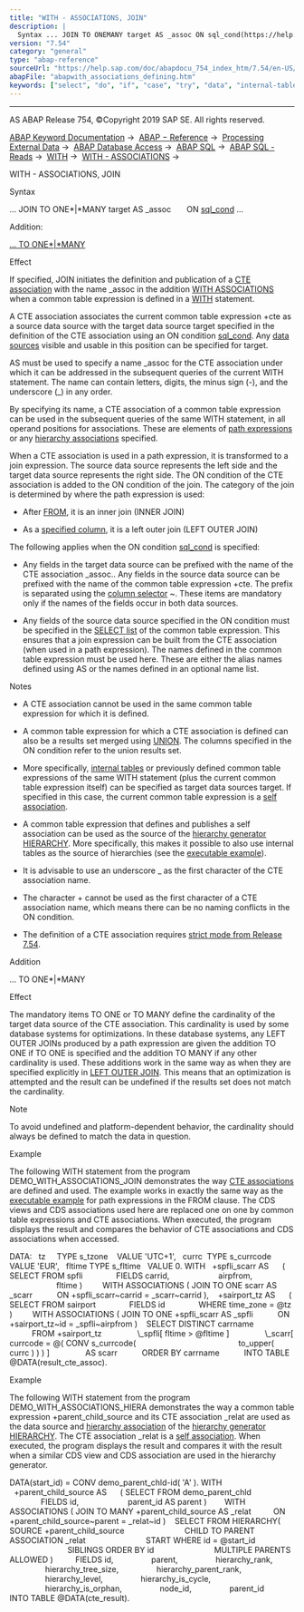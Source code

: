```yaml
---
title: "WITH - ASSOCIATIONS, JOIN"
description: |
  Syntax ... JOIN TO ONEMANY target AS _assoc ON sql_cond(https://help.sap.com/doc/abapdocu_754_index_htm/7.54/en-US/abenosql_expr_logexp.htm) ... Addition: ... TO ONEMANY(#!ABAP_ONE_ADD@1@) Effect If specified, JOIN initiates the definition and publication of a CTE association(https://h
version: "7.54"
category: "general"
type: "abap-reference"
sourceUrl: "https://help.sap.com/doc/abapdocu_754_index_htm/7.54/en-US/abapwith_associations_defining.htm"
abapFile: "abapwith_associations_defining.htm"
keywords: ["select", "do", "if", "case", "try", "data", "internal-table", "abapwith", "associations", "defining"]
---
```


* * *

AS ABAP Release 754, ©Copyright 2019 SAP SE. All rights reserved.

[ABAP Keyword Documentation](https://help.sap.com/doc/abapdocu_754_index_htm/7.54/en-US/abenabap.htm) →  [ABAP − Reference](https://help.sap.com/doc/abapdocu_754_index_htm/7.54/en-US/abenabap_reference.htm) →  [Processing External Data](https://help.sap.com/doc/abapdocu_754_index_htm/7.54/en-US/abenabap_language_external_data.htm) →  [ABAP Database Access](https://help.sap.com/doc/abapdocu_754_index_htm/7.54/en-US/abenabap_sql.htm) →  [ABAP SQL](https://help.sap.com/doc/abapdocu_754_index_htm/7.54/en-US/abenopensql.htm) →  [ABAP SQL - Reads](https://help.sap.com/doc/abapdocu_754_index_htm/7.54/en-US/abenopen_sql_reading.htm) →  [WITH](https://help.sap.com/doc/abapdocu_754_index_htm/7.54/en-US/abapwith.htm) →  [WITH - ASSOCIATIONS](https://help.sap.com/doc/abapdocu_754_index_htm/7.54/en-US/abapwith_associations.htm) → 

WITH - ASSOCIATIONS, JOIN

Syntax

... JOIN TO ONE*|*MANY target AS \_assoc
      ON [sql\_cond](https://help.sap.com/doc/abapdocu_754_index_htm/7.54/en-US/abenosql_expr_logexp.htm) ...

Addition:

[... TO ONE*|*MANY](#!ABAP_ONE_ADD@1@)

Effect

If specified, JOIN initiates the definition and publication of a [CTE association](https://help.sap.com/doc/abapdocu_754_index_htm/7.54/en-US/abencte_association_glosry.htm "Glossary Entry") with the name \_assoc in the addition [WITH ASSOCIATIONS](https://help.sap.com/doc/abapdocu_754_index_htm/7.54/en-US/abapwith_associations.htm) when a common table expression is defined in a [WITH](https://help.sap.com/doc/abapdocu_754_index_htm/7.54/en-US/abapwith.htm) statement.

A CTE association associates the current common table expression +cte as a source data source with the target data source target specified in the definition of the CTE association using an ON condition [sql\_cond](https://help.sap.com/doc/abapdocu_754_index_htm/7.54/en-US/abenosql_expr_logexp.htm). Any [data sources](https://help.sap.com/doc/abapdocu_754_index_htm/7.54/en-US/abapselect_data_source.htm) visible and usable in this position can be specified for target.

AS must be used to specify a name \_assoc for the CTE association under which it can be addressed in the subsequent queries of the current WITH statement. The name can contain letters, digits, the minus sign (\-), and the underscore (\_) in any order.

By specifying its name, a CTE association of a common table expression can be used in the subsequent queries of the same WITH statement, in all operand positions for associations. These are elements of [path expressions](https://help.sap.com/doc/abapdocu_754_index_htm/7.54/en-US/abenopen_sql_path.htm) or any [hierarchy associations](https://help.sap.com/doc/abapdocu_754_index_htm/7.54/en-US/abenhierarchy_association_glosry.htm "Glossary Entry") specified.

When a CTE association is used in a path expression, it is transformed to a join expression. The source data source represents the left side and the target data source represents the right side. The ON condition of the CTE association is added to the ON condition of the join. The category of the join is determined by where the path expression is used:

-   After [FROM](https://help.sap.com/doc/abapdocu_754_index_htm/7.54/en-US/abapfrom_clause.htm), it is an inner join (INNER JOIN)

-   As a [specified column](https://help.sap.com/doc/abapdocu_754_index_htm/7.54/en-US/abenopen_sql_columns.htm), it is a left outer join (LEFT OUTER JOIN)

The following applies when the ON condition [sql\_cond](https://help.sap.com/doc/abapdocu_754_index_htm/7.54/en-US/abenosql_expr_logexp.htm) is specified:

-   Any fields in the target data source can be prefixed with the name of the CTE association \_assoc.. Any fields in the source data source can be prefixed with the name of the common table expression +cte. The prefix is separated using the [column selector](https://help.sap.com/doc/abapdocu_754_index_htm/7.54/en-US/abentable_comp_selector_glosry.htm "Glossary Entry") ~. These items are mandatory only if the names of the fields occur in both data sources.

-   Any fields of the source data source specified in the ON condition must be specified in the [SELECT list](https://help.sap.com/doc/abapdocu_754_index_htm/7.54/en-US/abapselect_list.htm) of the common table expression. This ensures that a join expression can be built from the CTE association (when used in a path expression). The names defined in the common table expression must be used here. These are either the alias names defined using AS or the names defined in an optional name list.

Notes

-   A CTE association cannot be used in the same common table expression for which it is defined.
    
-   A common table expression for which a CTE association is defined can also be a results set merged using [UNION](https://help.sap.com/doc/abapdocu_754_index_htm/7.54/en-US/abapunion.htm). The columns specified in the ON condition refer to the union results set.
    
-   More specifically, [internal tables](https://help.sap.com/doc/abapdocu_754_index_htm/7.54/en-US/abapselect_itab.htm) or previously defined common table expressions of the same WITH statement (plus the current common table expression itself) can be specified as target data sources target. If specified in this case, the current common table expression is a [self association](https://help.sap.com/doc/abapdocu_754_index_htm/7.54/en-US/abenself_association_glosry.htm "Glossary Entry").
    
-   A common table expression that defines and publishes a self association can be used as the source of the [hierarchy generator](https://help.sap.com/doc/abapdocu_754_index_htm/7.54/en-US/abenhierarchy_generator_glosry.htm "Glossary Entry") [HIERARCHY](https://help.sap.com/doc/abapdocu_754_index_htm/7.54/en-US/abenselect_hierarchy_generator.htm). More specifically, this makes it possible to also use internal tables as the source of hierarchies (see the [executable example](https://help.sap.com/doc/abapdocu_754_index_htm/7.54/en-US/abenselect_from_itab_hiera_abexa.htm)).
    
-   It is advisable to use an underscore \_ as the first character of the CTE association name.
    
-   The character + cannot be used as the first character of a CTE association name, which means there can be no naming conflicts in the ON condition.
    
-   The definition of a CTE association requires [strict mode from Release 7.54](https://help.sap.com/doc/abapdocu_754_index_htm/7.54/en-US/abenopensql_strict_mode_754.htm).
    

Addition

... TO ONE*|*MANY

Effect

The mandatory items TO ONE or TO MANY define the cardinality of the target data source of the CTE association. This cardinality is used by some database systems for optimizations. In these database systems, any LEFT OUTER JOINs produced by a path expression are given the addition TO ONE if TO ONE is specified and the addition TO MANY if any other cardinality is used. These additions work in the same way as when they are specified explicitly in [LEFT OUTER JOIN](https://help.sap.com/doc/abapdocu_754_index_htm/7.54/en-US/abapselect_join.htm). This means that an optimization is attempted and the result can be undefined if the results set does not match the cardinality.

Note

To avoid undefined and platform-dependent behavior, the cardinality should always be defined to match the data in question.

Example

The following WITH statement from the program DEMO\_WITH\_ASSOCIATIONS\_JOIN demonstrates the way [CTE associations](https://help.sap.com/doc/abapdocu_754_index_htm/7.54/en-US/abencte_association_glosry.htm "Glossary Entry") are defined and used. The example works in exactly the same way as the [executable example](https://help.sap.com/doc/abapdocu_754_index_htm/7.54/en-US/abenpath_expr_in_from_clause_abexa.htm) for path expressions in the FROM clause. The CDS views and CDS associations used here are replaced one on one by common table expressions and CTE associations. When executed, the program displays the result and compares the behavior of CTE associations and CDS associations when accessed.

DATA:
  tz     TYPE s\_tzone    VALUE 'UTC+1',
  currc  TYPE s\_currcode VALUE 'EUR',
  fltime TYPE s\_fltime   VALUE 0.
WITH
  +spfli\_scarr AS
     ( SELECT FROM spfli
              FIELDS carrid,
                     airpfrom,
                     fltime )
        WITH ASSOCIATIONS ( JOIN TO ONE scarr AS \_scarr
          ON +spfli\_scarr~carrid = \_scarr~carrid ),
   +sairport\_tz AS
     ( SELECT FROM sairport
              FIELDS id
              WHERE time\_zone = @tz )
        WITH ASSOCIATIONS ( JOIN TO ONE +spfli\_scarr AS \_spfli
          ON +sairport\_tz~id = \_spfli~airpfrom )
   SELECT DISTINCT carrname
          FROM +sairport\_tz
               \\\_spfli\[ fltime > @fltime \]
               \\\_scarr\[ currcode = @( CONV s\_currcode(
                                             to\_upper( currc ) ) ) \]
               AS scarr
          ORDER BY carrname
          INTO TABLE @DATA(result\_cte\_assoc).

Example

The following WITH statement from the program DEMO\_WITH\_ASSOCIATIONS\_HIERA demonstrates the way a common table expression +parent\_child\_source and its CTE association \_relat are used as the data source and [hierarchy association](https://help.sap.com/doc/abapdocu_754_index_htm/7.54/en-US/abenhierarchy_association_glosry.htm "Glossary Entry") of the [hierarchy generator](https://help.sap.com/doc/abapdocu_754_index_htm/7.54/en-US/abenhierarchy_generator_glosry.htm "Glossary Entry") [HIERARCHY](https://help.sap.com/doc/abapdocu_754_index_htm/7.54/en-US/abenselect_hierarchy_generator.htm). The CTE association \_relat is a [self association](https://help.sap.com/doc/abapdocu_754_index_htm/7.54/en-US/abenself_association_glosry.htm "Glossary Entry"). When executed, the program displays the result and compares it with the result when a similar CDS view and CDS association are used in the hierarchy generator.

DATA(start\_id) = CONV demo\_parent\_chld-id( 'A' ).
WITH
  +parent\_child\_source AS
     ( SELECT FROM demo\_parent\_chld
              FIELDS id,
                     parent\_id AS parent )
       WITH ASSOCIATIONS ( JOIN TO MANY +parent\_child\_source AS \_relat
         ON +parent\_child\_source~parent = \_relat~id )
   SELECT FROM HIERARCHY( SOURCE +parent\_child\_source
                          CHILD TO PARENT ASSOCIATION \_relat
                          START WHERE id = @start\_id
                          SIBLINGS ORDER BY id
                          MULTIPLE PARENTS ALLOWED )
         FIELDS id,
                parent,
                hierarchy\_rank,
                hierarchy\_tree\_size,
                hierarchy\_parent\_rank,
                hierarchy\_level,
                hierarchy\_is\_cycle,
                hierarchy\_is\_orphan,
                node\_id,
                parent\_id
         INTO TABLE @DATA(cte\_result).